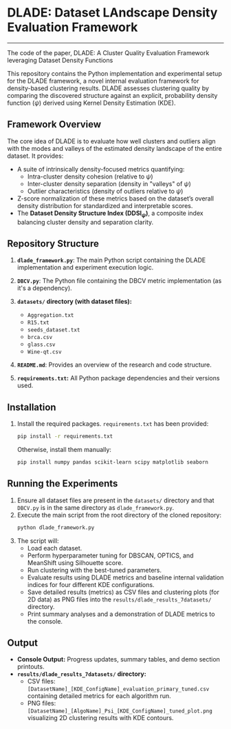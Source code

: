 # DLADE: Dataset LAndscape Density Evaluation Framework
***

The code of the paper, DLADE: A Cluster Quality Evaluation Framework leveraging Dataset Density Functions

This repository contains the Python implementation and experimental setup for the DLADE framework, a novel internal evaluation framework for density-based clustering results. DLADE assesses clustering quality by comparing the discovered structure against an explicit, probability density function ($\psi$) derived using Kernel Density Estimation (KDE).

## Framework Overview

The core idea of DLADE is to evaluate how well clusters and outliers align with the modes and valleys of the estimated density landscape of the entire dataset. It provides:
- A suite of intrinsically density-focused metrics quantifying:
    - Intra-cluster density cohesion (relative to $\psi$)
    - Inter-cluster density separation (density in "valleys" of $\psi$)
    - Outlier characteristics (density of outliers relative to $\psi$)
- Z-score normalization of these metrics based on the dataset’s overall density distribution for standardized and interpretable scores.
- The **Dataset Density Structure Index (DDSI$_\psi$)**, a composite index balancing cluster density and separation clarity.

## Repository Structure

1.  **`dlade_framework.py`**: The main Python script containing the DLADE implementation and experiment execution logic.
2.  **`DBCV.py`**: The Python file containing the DBCV metric implementation (as it's a dependency).
3.  **`datasets/` directory (with dataset files):**
    *   `Aggregation.txt`
    *   `R15.txt`
    *   `seeds_dataset.txt`
    *   `brca.csv` 
    *   `glass.csv` 
    *   `Wine-qt.csv` 
      
4.  **`README.md`**: Provides an overview of the research and code structure.
5.  **`requirements.txt`:** All Python package dependencies and their versions used.
    
## Installation

1. Install the required packages. `requirements.txt` has been provided:
    ```bash
    pip install -r requirements.txt
    ```
    Otherwise, install them manually:
    ```bash
    pip install numpy pandas scikit-learn scipy matplotlib seaborn
    ```

## Running the Experiments

1.  Ensure all dataset files are present in the `datasets/` directory and that `DBCV.py` is in the same directory as `dlade_framework.py`.
2.  Execute the main script from the root directory of the cloned repository:
    ```bash
    python dlade_framework.py
    ```
3.  The script will:
    *   Load each dataset.
    *   Perform hyperparameter tuning for DBSCAN, OPTICS, and MeanShift using Silhouette score.
    *   Run clustering with the best-tuned parameters.
    *   Evaluate results using DLADE metrics and baseline internal validation indices for four different KDE configurations.
    *   Save detailed results (metrics) as CSV files and clustering plots (for 2D data) as PNG files into the `results/dlade_results_7datasets/` directory.
    *   Print summary analyses and a demonstration of DLADE metrics to the console.

## Output

-   **Console Output:** Progress updates, summary tables, and demo section printouts.
-   **`results/dlade_results_7datasets/` directory:**
    -   CSV files: `[DatasetName]_[KDE_ConfigName]_evaluation_primary_tuned.csv` containing detailed metrics for each algorithm run.
    -   PNG files: `[DatasetName]_[AlgoName]_Psi_[KDE_ConfigName]_tuned_plot.png` visualizing 2D clustering results with KDE contours.

